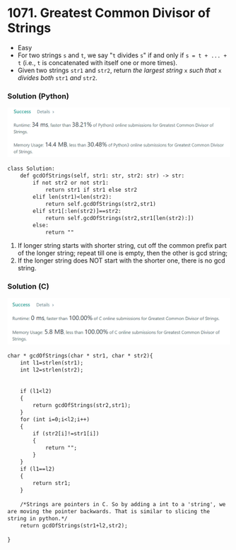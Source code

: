 # 1071. Greatest Common Divisor of Strings

* Easy
* For two strings `s` and `t`, we say "`t` divides `s`" if and only if `s = t + ... + t` (i.e., `t` is concatenated with itself one or more times).
* Given two strings `str1` and `str2`, return _the largest string_ `x` _such that_ `x` _divides both_ `str1` _and_ `str2`.

### Solution (Python)

![](<.gitbook/assets/image (7) (1) (1) (1) (1) (1).png>)

```
class Solution:
    def gcdOfStrings(self, str1: str, str2: str) -> str:
        if not str2 or not str1:
            return str1 if str1 else str2
        elif len(str1)<len(str2):
            return self.gcdOfStrings(str2,str1)
        elif str1[:len(str2)]==str2:
            return self.gcdOfStrings(str2,str1[len(str2):])
        else:
            return ""
```

1. If longer string starts with shorter string, cut off the common prefix part of the longer string; repeat till one is empty, then the other is gcd string;
2. If the longer string does NOT start with the shorter one, there is no gcd string.

### Solution (C)

![](<.gitbook/assets/image (5) (1) (1) (1) (1) (1).png>)

```
char * gcdOfStrings(char * str1, char * str2){
    int l1=strlen(str1);
    int l2=strlen(str2);


    if (l1<l2)
    {
        return gcdOfStrings(str2,str1);
    }
    for (int i=0;i<l2;i++)
    {
        if (str2[i]!=str1[i])
        {
            return "";
        }
    }
    if (l1==l2)
    {
        return str1;
    }

    /*Strings are pointers in C. So by adding a int to a 'string', we are moving the pointer backwards. That is similar to slicing the string in python.*/
    return gcdOfStrings(str1+l2,str2);

}
```

